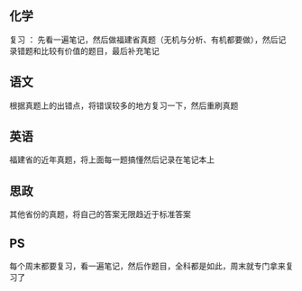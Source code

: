 ## 化学

  复习 ： 先看一遍笔记，然后做福建省真题（无机与分析、有机都要做），然后记录错题和比较有价值的题目，最后补充笔记
  
## 语文

  根据真题上的出错点，将错误较多的地方复习一下，然后重刷真题
  
## 英语

  福建省的近年真题，将上面每一题搞懂然后记录在笔记本上
  
## 思政

  其他省份的真题，将自己的答案无限趋近于标准答案

## PS

  每个周末都要复习，看一遍笔记，然后作题目，全科都是如此，周末就专门拿来复习了

